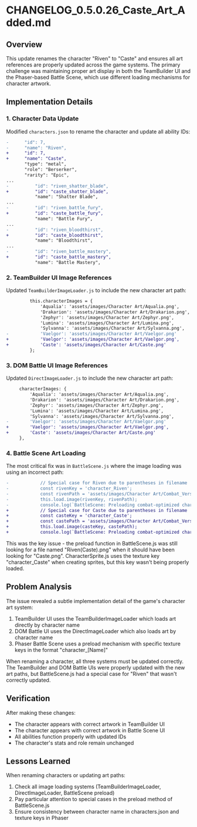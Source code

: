 # CHANGELOG_0.5.0.26_Caste_Art_Added.md

## Overview
This update renames the character "Riven" to "Caste" and ensures all art references are properly updated across the game systems. The primary challenge was maintaining proper art display in both the TeamBuilder UI and the Phaser-based Battle Scene, which use different loading mechanisms for character artwork.

## Implementation Details

### 1. Character Data Update
Modified `characters.json` to rename the character and update all ability IDs:

```diff
-      "id": 7,
-      "name": "Riven",
+      "id": 7,
+      "name": "Caste",
       "type": "metal",
       "role": "Berserker",
       "rarity": "Epic",
...
-          "id": "riven_shatter_blade",
+          "id": "caste_shatter_blade",
           "name": "Shatter Blade",
...
-          "id": "riven_battle_fury",
+          "id": "caste_battle_fury",
           "name": "Battle Fury",
...
-          "id": "riven_bloodthirst",
+          "id": "caste_bloodthirst",
           "name": "Bloodthirst",
...
-          "id": "riven_battle_mastery",
+          "id": "caste_battle_mastery",
           "name": "Battle Mastery",
```

### 2. TeamBuilder UI Image References
Updated `TeamBuilderImageLoader.js` to include the new character art path:

```diff
         this.characterImages = {
             'Aqualia': 'assets/images/Character Art/Aqualia.png',
             'Drakarion': 'assets/images/Character Art/Drakarion.png',
             'Zephyr': 'assets/images/Character Art/Zephyr.png',
             'Lumina': 'assets/images/Character Art/Lumina.png',
             'Sylvanna': 'assets/images/Character Art/Sylvanna.png',
-            'Vaelgor': 'assets/images/Character Art/Vaelgor.png'
+            'Vaelgor': 'assets/images/Character Art/Vaelgor.png',
+            'Caste': 'assets/images/Character Art/Caste.png'
         };
```

### 3. DOM Battle UI Image References
Updated `DirectImageLoader.js` to include the new character art path:

```diff
     characterImages: {
         'Aqualia': 'assets/images/Character Art/Aqualia.png',
         'Drakarion': 'assets/images/Character Art/Drakarion.png',
         'Zephyr': 'assets/images/Character Art/Zephyr.png',
         'Lumina': 'assets/images/Character Art/Lumina.png',
         'Sylvanna': 'assets/images/Character Art/Sylvanna.png',
-        'Vaelgor': 'assets/images/Character Art/Vaelgor.png'
+        'Vaelgor': 'assets/images/Character Art/Vaelgor.png',
+        'Caste': 'assets/images/Character Art/Caste.png'
     },
```

### 4. Battle Scene Art Loading
The most critical fix was in `BattleScene.js` where the image loading was using an incorrect path:

```diff
-            // Special case for Riven due to parentheses in filename
-            const rivenKey = 'character_Riven';
-            const rivenPath = 'assets/images/Character Art/Combat_Version/Riven(Caste).png';
-            this.load.image(rivenKey, rivenPath);
-            console.log(`BattleScene: Preloading combat-optimized character image ${rivenKey} from ${rivenPath}`);
+            // Special case for Caste due to parentheses in filename
+            const casteKey = 'character_Caste';
+            const castePath = 'assets/images/Character Art/Combat_Version/Caste.png';
+            this.load.image(casteKey, castePath);
+            console.log(`BattleScene: Preloading combat-optimized character image ${casteKey} from ${castePath}`);
```

This was the key issue - the preload function in BattleScene.js was still looking for a file named "Riven(Caste).png" when it should have been looking for "Caste.png". CharacterSprite.js uses the texture key "character_Caste" when creating sprites, but this key wasn't being properly loaded.

## Problem Analysis
The issue revealed a subtle implementation detail of the game's character art system:

1. TeamBuilder UI uses the TeamBuilderImageLoader which loads art directly by character name
2. DOM Battle UI uses the DirectImageLoader which also loads art by character name
3. Phaser Battle Scene uses a preload mechanism with specific texture keys in the format "character_[Name]"

When renaming a character, all three systems must be updated correctly. The TeamBuilder and DOM Battle UIs were properly updated with the new art paths, but BattleScene.js had a special case for "Riven" that wasn't correctly updated.

## Verification
After making these changes:
- The character appears with correct artwork in TeamBuilder UI
- The character appears with correct artwork in Battle Scene UI
- All abilities function properly with updated IDs
- The character's stats and role remain unchanged

## Lessons Learned
When renaming characters or updating art paths:
1. Check all image loading systems (TeamBuilderImageLoader, DirectImageLoader, BattleScene preload)
2. Pay particular attention to special cases in the preload method of BattleScene.js
3. Ensure consistency between character name in characters.json and texture keys in Phaser
